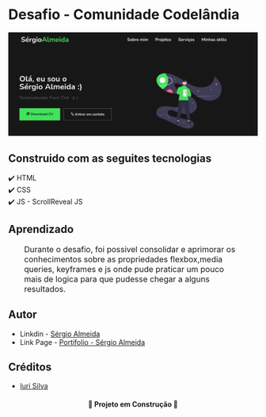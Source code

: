 
<h1>Desafio - Comunidade Codelândia</h1>

<img alt="readme" src="assets/img/page.png"></img>
<h2> Construido com as seguites tecnologias</h2>

✔️ HTML<br>
✔️ CSS<br>
✔️ JS - ScrollReveal JS


<h2>Aprendizado</h2>
<p style="font-size:1rem;padding:0 2rem">Durante o desafio, foi possivel consolidar e aprimorar os conhecimentos sobre as propriedades flexbox,media queries, keyframes e js onde pude praticar um pouco mais de logica para que pudesse chegar a alguns resultados.</p>

<h2>Autor</h2>
<ul>
<li>Linkdin - <a href="https://www.linkedin.com/in/sergioAlmeidaa">Sérgio Almeida</a></li>
<li>Link Page - <a href="https://sergioalmeida00.github.io/desafioPortifolio/">Portifolio - Sérgio Almeida</a></li>

</ul>

<h2>Créditos</h2>

<ul>
<li><a href="#">Iuri Silva</a></li>
</ul>

<h4 align="center">🚧 Projeto em Construção 🚧</h4>
